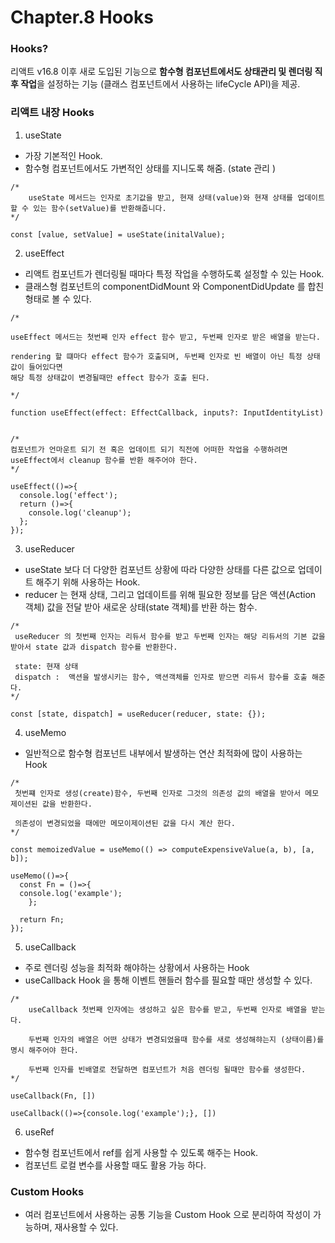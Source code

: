 # Chapter.8 Hooks



### Hooks?

리액트 v16.8 이후 새로 도입된 기능으로 <b>함수형 컴포넌트에서도 상태관리 및 렌더링 직후 작업</b>을 설정하는 기능 (클래스 컴포넌트에서 사용하는 lifeCycle API)을 제공.



### 리액트 내장 Hooks

1. useState

- 가장 기본적인 Hook.
- 함수형 컴포넌트에서도 가변적인 상태를 지니도록 해줌. (state 관리 )

```react
/*
	useState 메서드는 인자로 초기값을 받고, 현재 상태(value)와 현재 상태를 업데이트할 수 있는 함수(setValue)를 반환해줍니다.
*/

const [value, setValue] = useState(initalValue);
```



2. useEffect

- 리액트 컴포넌트가 렌더링될 때마다 특정 작업을 수행하도록 설정할 수 있는 Hook.
- 클래스형 컴포넌트의 componentDidMount 와 ComponentDidUpdate 를 합친 형태로 볼 수 있다.

```react
/*

useEffect 메서드는 첫번째 인자 effect 함수 받고, 두번째 인자로 받은 배열을 받는다.

rendering 할 떄마다 effect 함수가 호출되며, 두번째 인자로 빈 배열이 아닌 특정 상태 값이 들어있다면 
해당 특정 상태값이 변경될때만 effect 함수가 호출 된다.

*/

function useEffect(effect: EffectCallback, inputs?: InputIdentityList)


/* 
컴포넌트가 언마운트 되기 전 혹은 업데이트 되기 직전에 어떠한 작업을 수행하려면 useEffect에서 cleanup 함수를 반환 해주어야 한다.
*/

useEffect(()=>{
  console.log('effect');
  return ()=>{
    console.log('cleanup');
  };
});

```



3. useReducer

- useState 보다 더 다양한 컴포넌트 상황에 따라 다양한 상태를 다른 값으로 업데이트 해주기 위해 사용하는 Hook.
- reducer 는 현재 상태, 그리고 업데이트를 위해 필요한 정보를 담은 액션(Action 객체) 값을 전달 받아 새로운 상태(state 객체)를 반환 하는 함수.

```react
/*
 useReducer 의 첫번째 인자는 리듀서 함수를 받고 두번째 인자는 해당 리듀서의 기본 값을 받아서 state 값과 dispatch 함수를 반환한다.
 
 state: 현재 상태
 dispatch :  액션을 발생시키는 함수, 액션객체를 인자로 받으면 리듀서 함수를 호출 해준다.
*/

const [state, dispatch] = useReducer(reducer, state: {});
```



4. useMemo

- 일반적으로 함수형 컴포넌트 내부에서 발생하는 연산 최적화에 많이 사용하는 Hook

```react
/*
 첫번쨰 인자로 생성(create)함수, 두번째 인자로 그것의 의존성 값의 배열을 받아서 메모제이션된 값을 반환한다.
 
 의존성이 변경되었을 때에만 메모이제이션된 값을 다시 계산 한다.
*/

const memoizedValue = useMemo(() => computeExpensiveValue(a, b), [a, b]);

useMemo(()=>{
  const Fn = ()=>{
  console.log('example');
	};
  
  return Fn;
});
```



5. useCallback

- 주로 렌더링 성능을 최적화 해야하는 상황에서 사용하는 Hook
- useCallback Hook 을 통해 이벤트 핸들러 함수를 필요할 때만 생성할 수 있다.

```react
/*
	useCallback 첫번째 인자에는 생성하고 싶은 함수를 받고, 두번째 인자로 배열을 받는다. 
	
	두번째 인자의 배열은 어떤 상태가 변경되었을때 함수를 새로 생성해햐는지 (상태이름)를 명시 해주어야 한다.
	
	두번째 인자를 빈배열로 전달하면 컴포넌트가 처음 렌더링 될때만 함수를 생성한다.
*/

useCallback(Fn, [])

useCallback(()=>{console.log('example');}, [])
```



6. useRef

- 함수형 컴포넌트에서 ref를 쉽게 사용할 수 있도록 해주는 Hook.
- 컴포넌트 로컬 변수를 사용할 때도 활용 가능 하다.



### Custom Hooks 

- 여러 컴포넌트에서 사용하는 공통 기능을 Custom Hook 으로 분리하여 작성이 가능하며,  재사용할 수 있다.
